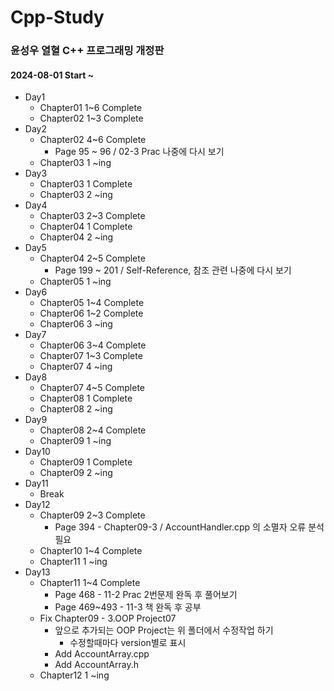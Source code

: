 # Cpp-Study

### 윤성우 열혈 C++ 프로그래밍 개정판

#### 2024-08-01 Start ~ 

- Day1
  - Chapter01 1~6 Complete
  - Chapter02 1~3 Complete
- Day2
  - Chapter02 4~6 Complete
      - Page 95 ~ 96 / 02-3 Prac 나중에 다시 보기
  - Chapter03 1 ~ing
- Day3
  - Chapter03 1 Complete
  - Chapter03 2 ~ing
- Day4
  - Chapter03 2~3 Complete
  - Chapter04 1 Complete
  - Chapter04 2 ~ing
- Day5
  - Chapter04 2~5 Complete
    - Page 199 ~ 201 / Self-Reference, 참조 관련 나중에 다시 보기
  - Chapter05 1 ~ing
- Day6
  - Chapter05 1~4 Complete
  - Chapter06 1~2 Complete
  - Chapter06 3 ~ing
- Day7
  - Chapter06 3~4 Complete
  - Chapter07 1~3 Complete
  - Chapter07 4 ~ing
- Day8
  - Chapter07 4~5 Complete
  - Chapter08 1 Complete
  - Chapter08 2 ~ing
- Day9
  - Chapter08 2~4 Complete
  - Chapter09 1 ~ing
- Day10
  - Chapter09 1 Complete
  - Chapter09 2 ~ing
- Day11
  - Break
- Day12
  - Chapter09 2~3 Complete
    - Page 394 - Chapter09-3 / AccountHandler.cpp 의 소멸자 오류 분석 필요
  - Chapter10 1~4 Complete
  - Chapter11 1 ~ing
- Day13
  - Chapter11 1~4 Complete
    - Page 468 - 11-2 Prac 2번문제 완독 후 풀어보기
    - Page 469~493 - 11-3 책 완독 후 공부
  - Fix Chapter09 - 3.OOP Project07
    - 앞으로 추가되는 OOP Project는 위 폴더에서 수정작업 하기
      - 수정할때마다 version별로 표시
    - Add AccountArray.cpp
    - Add AccountArray.h
  - Chapter12 1 ~ing

